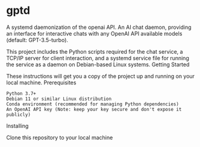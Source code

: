 # gptd
A systemd daemonization of the openai API. 
An AI chat daemon, providing an interface for interactive chats with any OpenAI API available models (default: GPT-3.5-turbo).

This project includes the Python scripts required for the chat service, a TCP/IP server for client interaction, and a systemd service file for running the service as a daemon on Debian-based Linux systems.
Getting Started

These instructions will get you a copy of the project up and running on your local machine.
Prerequisites

    Python 3.7+
    Debian 11 or similar Linux distribution
    Conda environment (recommended for managing Python dependencies)
    An OpenAI API key (Note: keep your key secure and don't expose it publicly)

Installing

Clone this repository to your local machine
